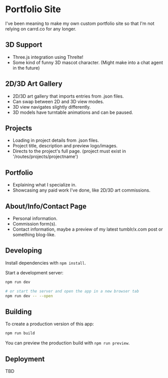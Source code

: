 # Portfolio Site
I've been meaning to make my own custom portfolio site so that I'm not relying on carrd.co for any longer.

## 3D Support
- Three.js integration using Threlte!
- Some kind of funny 3D mascot character. (Might make into a chat agent in the future)

## 2D/3D Art Gallery
- 2D/3D art gallery that imports entries from .json files.
- Can swap between 2D and 3D view modes.
- 3D view navigates slightly differently.
- 3D models have turntable animations and can be paused.

## Projects
- Loading in project details from .json files.
- Project title, description and preview logo/images.
- Directs to the project's full page. (project must exist in '/routes/projects/projectname')

## Portfolio
- Explaining what I specialize in.
- Showcasing any paid work I've done, like 2D/3D art commissions.

## About/Info/Contact Page
- Personal information.
- Commission form(s).
- Contact information, maybe a preview of my latest tumblr/x.com post or something blog-like.

## Developing

Install dependencies with `npm install`.

Start a development server:

```bash
npm run dev

# or start the server and open the app in a new browser tab
npm run dev -- --open
```

## Building

To create a production version of this app:

```bash
npm run build
```

You can preview the production build with `npm run preview`.

## Deployment
TBD
